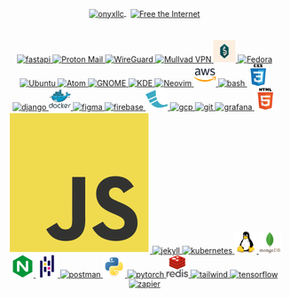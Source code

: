 <p align="center">
  <a href="https://www.buymeacoffee.com/onyxllc">
    <img align="center" src="https://cdn.buymeacoffee.com/buttons/v2/default-yellow.png" height="50" width="210" alt="onyxllc"/>
  </a>
  &nbsp;
  <a href="https://mullvad.net" target="_blank">
    <img align="center" src="https://i.ibb.co/4RQR83Nr/Untitled-5.png" height="50" width="210" alt="Free the Internet"/>
  </a>
</p>

<h1></h1>

<p align="center">
  <a href="https://fastapi.tiangolo.com/" target="_blank">
    <img src="https://raw.githubusercontent.com/techicons/fastapi/main/svg/fastapi.svg" width="40" height="40" alt="fastapi"/>
  </a>
  <a href="https://www.proton.me/mail" target="_blank">
    <img src="https://upload.wikimedia.org/wikipedia/commons/2/2f/Proton_Mail_logo.svg" width="40" height="40" alt="Proton Mail"/>
  </a>
  <a href="https://www.wireguard.com/" target="_blank">
    <img src="https://commons.wikimedia.org/wiki/File:Logo_of_WireGuard.svg?image=Logo_of_WireGuard.svg" width="40" height="40" alt="WireGuard"/>
  </a>
  <a href="https://mullvad.net" target="_blank">
    <img src="https://seeklogo.com/images/M/mullvad-vpn-logo-5421142A00-seeklogo.com.svg" width="40" height="40" alt="Mullvad VPN"/>
  </a>
  <a href="https://code.visualstudio.com/" target="_blank">
    <img src="https://raw.githubusercontent.com/microsoft/vscode/main/resources/linux/code.png" width="40" height="40" alt="VSCode"/>
  </a>
  <a href="https://getfedora.org/" target="_blank">
    <img src="https://upload.wikimedia.org/wikipedia/commons/3/37/Fedora_logo.svg" width="40" height="40" alt="Fedora"/>
  </a>
  <a href="https://ubuntu.com/" target="_blank">
    <img src="https://assets.ubuntu.com/v1/29985a98-ubuntu-logo32.svg" width="40" height="40" alt="Ubuntu"/>
  </a>
  <a href="https://atom.io/" target="_blank">
    <img src="https://upload.wikimedia.org/wikipedia/commons/d/d0/Atom_1.0_icon.png" width="40" height="40" alt="Atom"/>
  </a>
  <a href="https://www.gnome.org/" target="_blank">
    <img src="https://upload.wikimedia.org/wikipedia/commons/9/9c/Gnome-logo.svg" width="40" height="40" alt="GNOME"/>
  </a>
  <a href="https://kde.org/" target="_blank">
    <img src="https://upload.wikimedia.org/wikipedia/commons/4/47/Kde_logo.svg" width="40" height="40" alt="KDE"/>
  </a>
  <a href="https://neovim.io/" target="_blank">
    <img src="https://upload.wikimedia.org/wikipedia/commons/9/9f/Neovim-logo.svg" width="40" height="40" alt="Neovim"/>
  </a>

  <!-- The existing icons you had (unchanged) -->
  <a href="https://aws.amazon.com" target="_blank">
    <img src="https://raw.githubusercontent.com/devicons/devicon/master/icons/amazonwebservices/amazonwebservices-original-wordmark.svg" width="40" height="40" alt="aws"/>
  </a>
  <a href="https://www.gnu.org/software/bash/" target="_blank">
    <img src="https://www.vectorlogo.zone/logos/gnu_bash/gnu_bash-icon.svg" width="40" height="40" alt="bash"/>
  </a>
  <a href="https://www.w3schools.com/css/" target="_blank">
    <img src="https://raw.githubusercontent.com/devicons/devicon/master/icons/css3/css3-original-wordmark.svg" width="40" height="40" alt="css3"/>
  </a>
  <a href="https://www.djangoproject.com/" target="_blank">
    <img src="https://cdn.worldvectorlogo.com/logos/django.svg" width="40" height="40" alt="django"/>
  </a>
  <a href="https://www.docker.com/" target="_blank">
    <img src="https://raw.githubusercontent.com/devicons/devicon/master/icons/docker/docker-original-wordmark.svg" width="40" height="40" alt="docker"/>
  </a>
  <a href="https://www.figma.com/" target="_blank">
    <img src="https://www.vectorlogo.zone/logos/figma/figma-icon.svg" width="40" height="40" alt="figma"/>
  </a>
  <a href="https://firebase.google.com/" target="_blank">
    <img src="https://www.vectorlogo.zone/logos/firebase/firebase-icon.svg" width="40" height="40" alt="firebase"/>
  </a>
  <a href="https://flask.palletsprojects.com/" target="_blank">
    <img src="https://raw.githubusercontent.com/pallets/flask/main/docs/_static/flask-icon.svg" width="40" height="40" alt="flask"/>
  </a>
  <a href="https://cloud.google.com" target="_blank">
    <img src="https://www.vectorlogo.zone/logos/google_cloud/google_cloud-icon.svg" width="40" height="40" alt="gcp"/>
  </a>
  <a href="https://git-scm.com/" target="_blank">
    <img src="https://www.vectorlogo.zone/logos/git-scm/git-scm-icon.svg" width="40" height="40" alt="git"/>
  </a>
  <a href="https://grafana.com" target="_blank">
    <img src="https://www.vectorlogo.zone/logos/grafana/grafana-icon.svg" width="40" height="40" alt="grafana"/>
  </a>
  <a href="https://www.w3.org/html/" target="_blank">
    <img src="https://raw.githubusercontent.com/devicons/devicon/master/icons/html5/html5-original-wordmark.svg" width="40" height="40" alt="html5"/>
  </a>
  <a href="https://developer.mozilla.org/en-US/docs/Web/JavaScript" target="_blank">
    <img src="https://raw.githubusercontent.com/devicons/devicon/master/icons/javascript/javascript-original.svg" width=“40” height=“40” alt="javascript"/>
  </a>
  <a href="https://jekyllrb.com/" target="_blank">
    <img src="https://www.vectorlogo.zone/logos/jekyllrb/jekyllrb-icon.svg" width="40" height="40" alt="jekyll"/>
  </a>
  <a href="https://kubernetes.io" target="_blank">
    <img src="https://www.vectorlogo.zone/logos/kubernetes/kubernetes-icon.svg" width="40" height="40" alt="kubernetes"/>
  </a>
  <a href="https://www.linux.org/" target="_blank">
    <img src="https://raw.githubusercontent.com/devicons/devicon/master/icons/linux/linux-original.svg" width="40" height="40" alt="linux"/>
  </a>
  <a href="https://www.mongodb.com/" target="_blank">
    <img src="https://raw.githubusercontent.com/devicons/devicon/master/icons/mongodb/mongodb-original-wordmark.svg" width="40" height="40" alt="mongodb"/>
  </a>
  <a href="https://www.nginx.com" target="_blank">
    <img src="https://raw.githubusercontent.com/devicons/devicon/master/icons/nginx/nginx-original.svg" width="40" height="40" alt="nginx"/>
  </a>
  <a href="https://pandas.pydata.org/" target="_blank">
    <img src="https://raw.githubusercontent.com/devicons/devicon/master/icons/pandas/pandas-original.svg" width="40" height="40" alt="pandas"/>
  </a>
  <a href="https://postman.com" target="_blank">
    <img src="https://www.vectorlogo.zone/logos/getpostman/getpostman-icon.svg" width="40" height="40" alt="postman"/>
  </a>
  <a href="https://www.python.org" target="_blank">
    <img src="https://raw.githubusercontent.com/devicons/devicon/master/icons/python/python-original.svg" width="40" height="40" alt="python"/>
  </a>
  <a href="https://pytorch.org/" target="_blank">
    <img src="https://www.vectorlogo.zone/logos/pytorch/pytorch-icon.svg" width="40" height="40" alt="pytorch"/>
  </a>
  <a href="https://redis.io" target="_blank">
    <img src="https://raw.githubusercontent.com/devicons/devicon/master/icons/redis/redis-original-wordmark.svg" width="40" height="40" alt="redis"/>
  </a>
  <a href="https://tailwindcss.com/" target="_blank">
    <img src="https://www.vectorlogo.zone/logos/tailwindcss/tailwindcss-icon.svg" width="40" height="40" alt="tailwind"/>
  </a>
  <a href="https://www.tensorflow.org" target="_blank">
    <img src="https://www.vectorlogo.zone/logos/tensorflow/tensorflow-icon.svg" width="40" height="40" alt="tensorflow"/>
  </a>
  <a href="https://zapier.com" target="_blank">
    <img src="https://www.vectorlogo.zone/logos/zapier/zapier-icon.svg" width="40" height="40" alt="zapier"/>
  </a>
</p>
